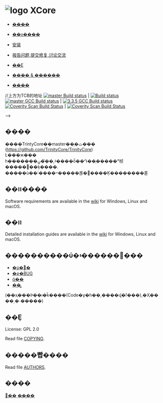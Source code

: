 <!--
# ![logo](https://community.trinitycore.org/public/style_images/1_trinitycore.png) TrinityCore (master)
-->
<!--
# ![logo](https://github.com/xuehyc/TrinityCore/blob/master/ico/readme/%E5%A4%B4%E5%83%8F-%E5%8E%BB%E8%BE%B9%E7%BC%98%E7%B2%BE%E4%BF%AE%E7%89%88.png) XCore (master)
-->
<!--
# ![logo](https://kdocs.cn/l/cfbJRxNaha4M) XCore (master)
-->
<!--
<center>
-->
<!--
# ![logo](http://m.qpic.cn/psc?/V52nY6a20lzs8U1Wv03f33HFbw43TrKC/bqQfVz5yrrGYSXMvKr.cqad44szbS8X0Ps9P2rb6ioZ.IEkHmy93jWFHC1wIznHyNosj8F9Zh8uGBSXiOwarjryde0sIuzb6NL3T3uLjVrQ!/b&bo=2QDRAAAAAAADByo!&rf=viewer_4) XCore (master)
# ![logo](https://community.trinitycore.org/public/style_images/1_trinitycore.png) Based on TrinityCore (master)
-->


# ![logo](http://m.qpic.cn/psc?/V52nY6a20lzs8U1Wv03f33HFbw43TrKC/bqQfVz5yrrGYSXMvKr.cqad44szbS8X0Ps9P2rb6ioZ.IEkHmy93jWFHC1wIznHyNosj8F9Zh8uGBSXiOwarjryde0sIuzb6NL3T3uLjVrQ!/b&bo=2QDRAAAAAAADByo!&rf=viewer_4) XCore



<!--
</center>
-->
<!--解决问题平均时间-->
<!--
[![Average time to resolve an issue](https://isitmaintained.com/badge/resolution/TrinityCore/TrinityCore.svg)](https://isitmaintained.com/project/TrinityCore/TrinityCore "Average time to resolve an issue") [![Percentage of issues still open](https://isitmaintained.com/badge/open/TrinityCore/TrinityCore.svg)](https://isitmaintained.com/project/TrinityCore/TrinityCore "Percentage of issues still open")

--------------
-->



<!--
* [Build Status](#build-status)

-->
<!--
* [Introduction](#introduction)
-->
* [����](#����)
<!--
* [Requirements](#requirements)
-->
* [��װ����](#��װ����)
<!--
* [Install](#install)
-->
* [安装](#安装)

<!--
* [Reporting issues](#reporting-issues)
-->
* [报告问题,提交修复,讨论交流](#报告问题或提交修复或讨论交流)

<!--
* [Submitting fixes](#submitting-fixes)
-->

<!--
* [提交修复](#提交修复)
-->
<!--
* [Copyright](#copyright)
-->

* [��Ȩ](#��Ȩ)

<!--
* [Authors &amp; Contributors](#authors--contributors)
-->

* [���� &amp; ������](#�����빱����)

* [����](#����)
<!--
* [Links](#links)
-->
<!--
* [����](#����)
-->
<!--
* [Bugs](#bugs)
-->
<!--
* [Bugs](#bugs)
-->
<!--

-->

<!--
## Build Status

master | 3.3.5
:------------: | :------------:
[![master Build Status](https://circleci.com/gh/TrinityCore/TrinityCore/tree/master.svg?style=shield)](https://circleci.com/gh/TrinityCore/TrinityCore/tree/master) | [![3.3.5 Build Status](https://circleci.com/gh/TrinityCore/TrinityCore/tree/3.3.5.svg?style=shield)](https://circleci.com/gh/TrinityCore/TrinityCore/tree/3.3.5)
<!--[![master Build Status](https://travis-ci.org/github/Thordekk/TrinityCoreBased.svg?branch=master)](https://travis-ci.org/TrinityCore/TrinityCore) | [![3.3.5 Build Status](https://travis-ci.org/TrinityCore/TrinityCore.svg?branch=3.3.5)](https://travis-ci.org/TrinityCore/TrinityCore)-->
//上方为TCB的地址
[![master Build status](https://ci.appveyor.com/api/projects/status/54d0u1fxe50ad80o/branch/master?svg=true)](https://ci.appveyor.com/project/DDuarte/trinitycore/branch/master) | [![Build status](https://ci.appveyor.com/api/projects/status/54d0u1fxe50ad80o/branch/3.3.5?svg=true)](https://ci.appveyor.com/project/DDuarte/trinitycore/branch/3.3.5)
[![master GCC Build status](https://github.com/TrinityCore/TrinityCore/actions/workflows/gcc-build.yml/badge.svg?branch=master&event=push)](https://github.com/TrinityCore/TrinityCore/actions?query=workflow%3AGCC+branch%3Amaster+event%3Apush) | [![3.3.5 GCC Build status](https://github.com/TrinityCore/TrinityCore/actions/workflows/gcc-build.yml/badge.svg?branch=3.3.5&event=push)](https://github.com/TrinityCore/TrinityCore/actions?query=workflow%3AGCC+branch%3A3.3.5+event%3Apush)
[![Coverity Scan Build Status](https://scan.coverity.com/projects/435/badge.svg)](https://scan.coverity.com/projects/435) | [![Coverity Scan Build Status](https://scan.coverity.com/projects/4656/badge.svg)](https://scan.coverity.com/projects/4656)


-->

<!--
## Introduction
-->
## ����

����TrintyCore��master��֧�ٿ���<br>
(https://github.com/TrinityCore/TrinityCore)<br>
Ŀ���ж���<br>
һ�������ڼ�֮��,ʵ����ȫ��Դ��֧�����°桢�����޸��ķ����.<br>
�����ù��˸����ײ�����롢�޸����Ķ��������롣<br>
<!--����������ر���̫�鷳,����ʹ���·���ַ����:http://43.143.231.120:81<br>
������֧��:��·��,�ڴ˱�ʾ��л!<br>-->
<!--
TrinityCore is a *MMORPG* Framework based mostly in C++.

It is derived from *MaNGOS*, the *Massive Network Game Object Server*, and is
based on the code of that project with extensive changes over time to optimize,
improve and cleanup the codebase at the same time as improving the in-game
mechanics and functionality.

It is completely open source; community involvement is highly encouraged.

If you wish to contribute ideas or code, please visit our site linked below or
make pull requests to our [Github repository](https://github.com/TrinityCore/TrinityCore/pulls).

For further information on the TrinityCore project, please visit our project
website at [TrinityCore.org](https://www.trinitycore.org).
-->

<!--
## Requirements
-->
## ��װ����

Software requirements are available in the [wiki](https://trinitycore.info/en/install/requirements) for
Windows, Linux and macOS.

<!--
## Install
-->
## ��װ
Detailed installation guides are available in the [wiki](https://trinitycore.info/en/home) for
Windows, Linux and macOS.


<!--
## Reporting issues
-->
<!--�˴���Ū����,�����
* [��������](#��������)

-->

## ����������ύ�޸������۽���
* [�ύ�޸�](https://github.com/xuehyc/XCore/pulls)
* [�ϱ�BUG](https://github.com/xuehyc/XCore/discussions/30)
* [ά��](https://github.com/xuehyc/XCore/wiki)
* [��̳](https://github.com/xuehyc/XCore/discussions)

(��ҳ���Ϸ��ı�ǩ����(Code�ұ�һ��,����վ�ľ���),�Ҳ����͵�˴�����)
<!--
�����Ҫ�ϱ�һ������(��BUG��),����ʹ���·�����:
https://github.com/xuehyc/XCore/issues
<br>Ҳ����ֱ�ӵ����ǩҳ"issues",��ȻҲ����ʹ������ģ��.

-->
<!--
Issues can be reported via the [Github issue tracker](https://github.com/TrinityCore/TrinityCore/labels/Branch-master).

Please take the time to review existing issues before submitting your own to
prevent duplicates.

In addition, thoroughly read through the [issue tracker guide](https://community.trinitycore.org/topic/37-the-trinitycore-issuetracker-and-you/) to ensure
your report contains the required information. Incorrect or poorly formed
reports are wasteful and are subject to deletion.
-->

<!--
## Submitting fixes
-->

<!--
## �ύ�޸�
����ʹ��Pulls,Issues,����discussesions.���ڱ�ǩҳ.
-->
<!--
C++ fixes are submitted as pull requests via Github. For more information on how to
properly submit a pull request, read the [how-to: maintain a remote fork](https://community.trinitycore.org/topic/9002-howto-maintain-a-remote-fork-for-pull-requests-tortoisegit/).
For SQL only fixes, open a ticket; if a bug report exists for the bug, post on an existing ticket.
-->

<!--
## Copyright
-->
## ��Ȩ

License: GPL 2.0

Read file [COPYING](COPYING).

<!--
## Authors &amp; Contributors
-->
## �����빱����

Read file [AUTHORS](AUTHORS).
<!--
## Links
-->

<!--
## ����
* [Website](https://www.trinitycore.org)
-->
<!--
* [Wiki](https://www.trinitycore.info)
* [Forums](https://community.trinitycore.org)
* [Discord](https://discord.trinitycore.org/)
-->
<!--
* [ά��](https://github.com/xuehyc/XCore/wiki)
* [��̳](https://github.com/xuehyc/XCore/discussions)
-->
<!--
* [Discord](https://discord.trinitycore.org/)
-->
<!--
## Bugs
��ʹ���·����Ӳ鿴:<br>
https://github.com/xuehyc/XCore/discussions/30<br>
Ҳ�ɽ���������������,�鿴����BUG������.<br>
-->


## ����
[΢��](https://www.kdocs.cn/l/chBq7Z1jTdU8)
[֧����](https://kdocs.cn/l/cspwUBM7pkBg)

